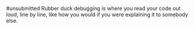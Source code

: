 #unsubmitted
Rubber duck debugging is where you read your code out loud, line by line, like how you would if you were explaining it to somebody else.